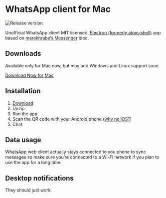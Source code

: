 # WhatsApp client for Mac
![Release version](https://img.shields.io/badge/release-v0.1.3-brightgreen.svg)

Unofficial WhatsApp client MIT licensed, [Electron (formerly atom-shell)](https://github.com/atom/atom-shell) app based on [marekhrabe’s Messenger](https://github.com/marekhrabe/messenger) idea.


## Downloads
Available only for Mac now, but may add Windows and Linux support soon.

[Download Now for Mac](https://github.com/anatolinicolae/whatsapp/releases)


## Installation
1. [Download](https://github.com/anatolinicolae/whatsapp/releases)
2. Unzip
3. Run the app
4. Scan the QR code with your Android phone ([why no iOS?](https://blog.whatsapp.com/614/WhatsApp-Web))
5. Chat

## Data usage
WhatsApp web client actually stays connected to you phone to sync messages so make sure you’re connected to a Wi-Fi network if you plan to use the app for a long time.

## Desktop notifications
They should just work.
